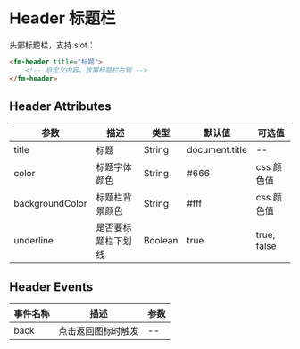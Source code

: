 # Header 标题栏

头部标题栏，支持 slot：

```html
<fm-header title="标题">
    <!-- 自定义内容，放置标题栏右侧 -->
</fm-header>
```

## Header Attributes

|  参数  |  描述  |  类型  |  默认值  | 可选值  |
|  -----  |  -----  |  -----  |  -----  |  -----  |
|  title  |  标题  |  String  |  document.title  |  --  |
|  color  |  标题字体颜色  |  String  |  #666  |  css 颜色值  |
|  backgroundColor  |  标题栏背景颜色  |  String  |  #fff  |  css 颜色值  |
|  underline  |  是否要标题栏下划线  |  Boolean  |  true  |  true, false  |

## Header Events

|  事件名称  |  描述  |  参数  |
|  -----  |  -----  |  -----  |
|  back  |  点击返回图标时触发  |  --  |